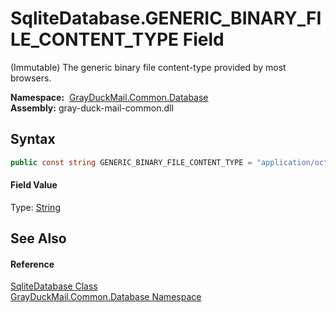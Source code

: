 SqliteDatabase.GENERIC_BINARY_FILE_CONTENT_TYPE Field
=====================================================
(Immutable) The generic binary file content-type provided by most browsers.

  **Namespace:**  [GrayDuckMail.Common.Database][1]  
  **Assembly:** gray-duck-mail-common.dll

Syntax
------

```csharp
public const string GENERIC_BINARY_FILE_CONTENT_TYPE = "application/octet-stream"
```

#### Field Value
Type: [String][2]

See Also
--------

#### Reference
[SqliteDatabase Class][3]  
[GrayDuckMail.Common.Database Namespace][1]  

[1]: ../README.md
[2]: https://docs.microsoft.com/dotnet/api/system.string
[3]: README.md